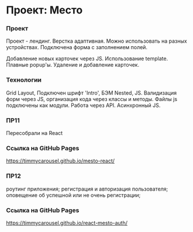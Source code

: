# Проект: Место

### Проект

Проект - лендинг. Верстка адаптивная. Можно использовать на разных устройствах. Подключена форма с заполнением полей.

Добавление новых карточек через JS. Использование template. Плавные popup'ы. Удаление и добавление карточек.

### Технологии

Grid Layout, Подключен шрифт 'Intro', БЭМ Nested, JS. Валидизация форм через JS, организация кода через классы и методы. Файлы js подключены как модули. Работа через API. Асинхронный JS.

### ПР11

Пересобрали на React

### Ссылка на GitHub Pages

https://timmycarousel.github.io/mesto-react/

### ПР12

роутинг приложения;
регистрация и авторизация пользователя;
оповещение об успешной или не очень регистрации;

### Ссылка на GitHub Pages

https://timmycarousel.github.io/react-mesto-auth/
